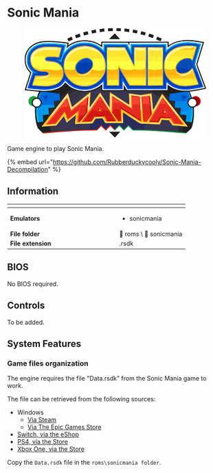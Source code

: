 # Sonic Mania

<div align="left">

<figure><img src="https://raw.githubusercontent.com/fabricecaruso/es-theme-carbon/5e8d8070cabfa15865e3d2a2b873bb55ec1e1768/art/logos/sonic-mania.svg" alt=""><figcaption></figcaption></figure>

</div>

Game engine to play Sonic Mania.

{% embed url="https://github.com/Rubberduckycooly/Sonic-Mania-Decompilation" %}

## Information

<table data-header-hidden><thead><tr><th width="240"></th><th></th></tr></thead><tbody><tr><td><strong>Emulators</strong></td><td><ul><li>sonicmania</li></ul></td></tr><tr><td><strong>File folder</strong></td><td><span data-gb-custom-inline data-tag="emoji" data-code="1f4c2">📂</span> roms \ <span data-gb-custom-inline data-tag="emoji" data-code="1f4c2">📂</span> sonicmania</td></tr><tr><td><strong>File extension</strong></td><td>.rsdk</td></tr></tbody></table>

## BIOS

No BIOS required.

## Controls

To be added.

## System Features

### Game files organization

The engine requires the file "Data.rsdk" from the Sonic Mania game to work.

The file can be retrieved from the following sources:

* Windows
  * [Via Steam](https://store.steampowered.com/app/584400/Sonic\_Mania/)
  * [Via The Epic Games Store](https://www.epicgames.com/store/en-US/p/sonic-mania)
* [Switch, via the eShop](https://www.nintendo.com/games/detail/sonic-mania-switch/)
* [PS4, via the Store](https://store.playstation.com/en-us/product/UP0177-CUSA07023\_00-SONICMANIA000000)
* [Xbox One, via the Store](https://www.xbox.com/en-US/games/store/sonic-mania/BXH46NQT9W4Q/0001)

Copy the `Data.rsdk` file in the `roms\sonicmania folder`.

<div align="left">

<figure><img src="https://i.imgur.com/MAWkHST.png" alt=""><figcaption></figcaption></figure>

</div>
